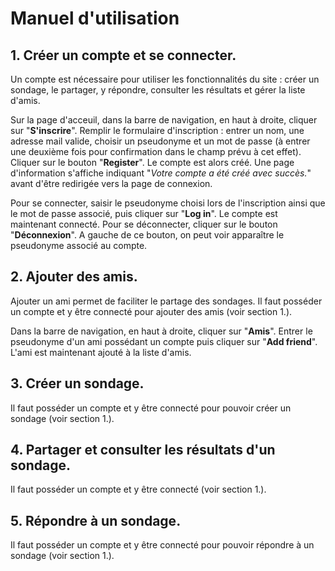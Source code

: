 # Manuel d'utilisation

## 1. Créer un compte et se connecter.
Un compte est nécessaire pour utiliser les fonctionnalités du site : créer un sondage, le partager, y répondre, consulter les résultats et gérer la liste d'amis.

Sur la page d'acceuil, dans la barre de navigation, en haut à droite, cliquer sur "**S'inscrire**". Remplir le formulaire d'inscription : entrer un nom, une adresse mail valide, choisir un pseudonyme et un mot de passe (à entrer une deuxième fois pour confirmation dans le champ prévu à cet effet). Cliquer sur le bouton "**Register**". Le compte est alors créé. Une page d'information s'affiche indiquant "*Votre compte a été créé avec succès.*" avant d'être redirigée vers la page de connexion.

Pour se connecter, saisir le pseudonyme choisi lors de l'inscription ainsi que le mot de passe associé, puis cliquer sur "**Log in**". Le compte est maintenant connecté. Pour se déconnecter, cliquer sur le bouton "**Déconnexion**". A gauche de ce bouton, on peut voir apparaître le pseudonyme associé au compte.

## 2. Ajouter des amis.
Ajouter un ami permet de faciliter le partage des sondages.
Il faut posséder un compte et y être connecté pour ajouter des amis (voir section 1.).

Dans la barre de navigation, en haut à droite, cliquer sur "**Amis**". Entrer le pseudonyme d'un ami possédant un compte puis cliquer sur "**Add friend**". L'ami est maintenant ajouté à la liste d'amis.

## 3. Créer un sondage.
Il faut posséder un compte et y être connecté pour pouvoir créer un sondage (voir section 1.).

## 4. Partager et consulter les résultats d'un sondage.
Il faut posséder un compte et y être connecté (voir section 1.).

## 5. Répondre à un sondage.
Il faut posséder un compte et y être connecté pour pouvoir répondre à un sondage (voir section 1.).
